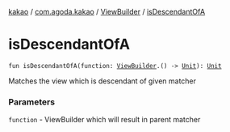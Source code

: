 [kakao](../../index.md) / [com.agoda.kakao](../index.md) / [ViewBuilder](index.md) / [isDescendantOfA](./is-descendant-of-a.md)

# isDescendantOfA

`fun isDescendantOfA(function: `[`ViewBuilder`](index.md)`.() -> `[`Unit`](https://kotlinlang.org/api/latest/jvm/stdlib/kotlin/-unit/index.html)`): `[`Unit`](https://kotlinlang.org/api/latest/jvm/stdlib/kotlin/-unit/index.html)

Matches the view which is descendant of given matcher

### Parameters

`function` - ViewBuilder which will result in parent matcher